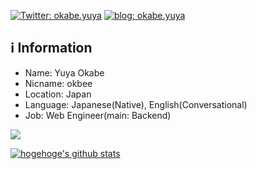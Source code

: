 [![Twitter: okabe.yuya](https://img.shields.io/twitter/follow/toboggannn?style=social)](https://twitter.com/toboggannn)
[![blog: okabe.yuya](https://img.shields.io/badge/%E3%81%AF%E3%81%A6%E3%81%AA-%E3%82%84%E3%82%8F%E3%82%89%E3%81%8B%E3%83%86%E3%83%83%E3%82%AF-FF5722.svg?logo=blogger&style=plastic)](https://www.okb-shelf.work)

## ℹ️ Information
- Name: Yuya Okabe
- Nicname: okbee
- Location: Japan
- Language: Japanese(Native), English(Conversational)
- Job: Web Engineer(main: Backend)
 
![](https://github-profile-summary-cards.vercel.app/api/cards/profile-details?username=okabe-yuya&theme=tokyonight)

<!-- リポジトリステータス -->
[![hogehoge's github stats](https://github-readme-stats.vercel.app/api?username=okabe-yuya&hide=contribs&count_private=true&show_icons=true&theme=tokyonight)](https://github.com/okabe-yuya/)

